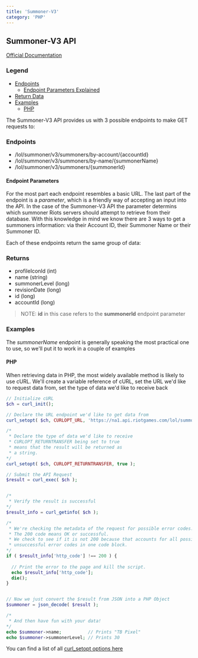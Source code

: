 ```yaml
---
title: 'Summoner-V3'
category: 'PHP'
---
```


## Summoner-V3 API

[Official Documentation](https://developer.riotgames.com/api-methods/#summoner-v3/)

### Legend

 - [Endpoints](#endpoints)
   - [Endpoint Parameters Explained](#endpoint-parameters)
 - [Return Data](#returns)
 - [Examples](#examples)
   - [PHP](#php)


The Summoner-V3 API provides us with 3 possible endpoints to make GET requests to:

### Endpoints

  - /lol/summoner/v3/summoners/by-account/{accountId}
  - /lol/summoner/v3/summoners/by-name/{summonerName}
  - /lol/summoner/v3/summoners/{summonerId}

#### Endpoint Parameters

For the most part each endpoint resembles a basic URL. The last part of the endpoint is a *parameter*, which is a friendly way of accepting an input into the API. In the case of the Summoner-V3 API the parameter determins which summoner Riots servers should attempt to retrieve from their database. With this knowledge in mind we know there are 3 ways to get a summoners information: via their Account ID, their Summoner Name or their Summoner ID.


Each of these endpoints return the same group of data:

### Returns

  - profileIconId (int)
  - name (string)
  - summonerLevel (long)
  - revisionDate (long)
  - id (long)
  - accountId (long)

> NOTE: **id** in this case refers to the **summonerId** endpoint parameter


### Examples

The *summonerName* endpoint is generally speaking the most practical one to use, so we'll put it to work in a couple of examples

#### PHP

When retrieving data in PHP, the most widely available method is likely to use cURL. We'll create a variable reference of cURL, set the URL we'd like to request data from, set the type of data we'd like to receive back

```php
// Initialize cURL 
$ch = curl_init();

// Declare the URL endpoint we'd like to get data from
curl_setopt( $ch, CURLOPT_URL, 'https://na1.api.riotgames.com/lol/summoner/v3/summoners/by-name/TB Pixel?api_key=REPLACE_WITH_YOUR_API_KEY' );

/*
 * Declare the type of data we'd like to receive
 * CURLOPT_RETURNTRANSFER being set to true
 * means that the result will be returned as
 * a string.
*/
curl_setopt( $ch, CURLOPT_RETURNTRANSFER, true );

// Submit the API Request
$result = curl_exec( $ch );


/*
 * Verify the result is successful
*/
$result_info = curl_getinfo( $ch );

/*
 * We're checking the metadata of the request for possible error codes.
 * The 200 code means OK or successful.
 * We check to see if it is not 200 because that accounts for all possible
 * unsuccessful error codes in one code block.
*/
if ( $result_info['http_code'] !== 200 ) {
  
  // Print the error to the page and kill the script.
  echo $result_info['http_code'];
  die();
}


// Now we just convert the $result from JSON into a PHP Object
$summoner = json_decode( $result );

/*
 * And then have fun with your data!
*/
echo $summoner->name;          // Prints "TB Pixel"
echo $summoner->summonerLevel; // Prints 30
```

You can find a list of all [curl_setopt options here](http://php.net/manual/en/function.curl-setopt.php)
